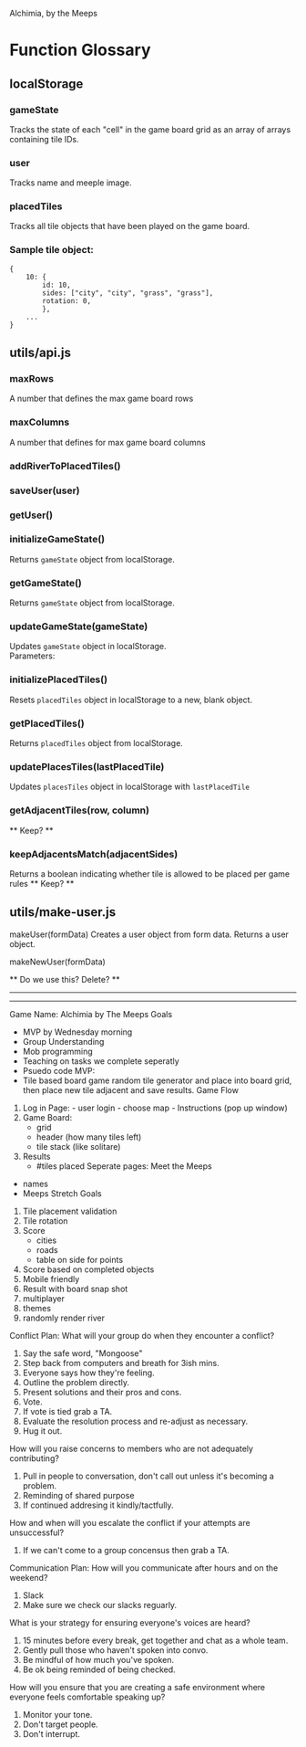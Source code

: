 Alchimia, by the Meeps

# Function Glossary

## localStorage

### gameState
Tracks the state of each "cell" in the game board grid as an array of arrays containing tile IDs.

### user 
Tracks name and meeple image.

### placedTiles
Tracks all tile objects that have been played on the game board. 

### Sample tile object:
```
{
    10: { 
        id: 10, 
        sides: ["city", "city", "grass", "grass"], 
        rotation: 0,
        }, 
    ...
}
```

## utils/api.js

### maxRows
A number that defines the max game board rows

### maxColumns
A number that defines for max game board columns

### addRiverToPlacedTiles()

### saveUser(user)

### getUser()

### initializeGameState()
Returns `gameState` object from localStorage.

### getGameState()
Returns `gameState` object from localStorage.

### updateGameState(gameState)
Updates `gameState` object in localStorage.<br>
Parameters: 

### initializePlacedTiles()
Resets `placedTiles` object in localStorage to a new, blank object.

### getPlacedTiles()
Returns `placedTiles` object from localStorage.

### updatePlacesTiles(lastPlacedTile)
Updates `placesTiles` object in localStorage with `lastPlacedTile` 

### getAdjacentTiles(row, column)
** Keep? ** 

### keepAdjacentsMatch(adjacentSides)
Returns a boolean indicating whether tile is allowed to be placed per game rules
** Keep? ** 


## utils/make-user.js
makeUser(formData)
Creates a user object from form data.
Returns a user object.

makeNewUser(formData)

** Do we use this? Delete? **



***
***


Game Name: Alchimia
    by The Meeps
Goals
- MVP by Wednesday morning
- Group Understanding
- Mob programming
- Teaching on tasks we complete seperatly
- Psuedo code
MVP:
- Tile based board game random tile generator
and place into board grid, then place new
tile adjacent and save results.
Game Flow
1.   Log in Page:
    - user login
    - choose map
    - Instructions (pop up window)
2.  Game Board:
    - grid
    - header (how many tiles left)
    - tile stack (like solitare)
3.  Results
    - #tiles placed
Seperate pages:
Meet the Meeps
- names
- Meeps
Stretch Goals
1. Tile placement validation
2. Tile rotation
3. Score
    - cities
    - roads
    - table on side for points
4. Score based on completed objects
5. Mobile friendly
6. Result with board snap shot
7. multiplayer
8. themes
9. randomly render river


Conflict Plan:
What will your group do when they encounter a conflict?
1. Say the safe word, "Mongoose"
2. Step back from computers and breath for 3ish mins.
3. Everyone says how they're feeling. 
4. Outline the problem directly.
5. Present solutions and their pros and cons.
6. Vote.
7. If vote is tied grab a TA.
8. Evaluate the resolution process and re-adjust as necessary.
9. Hug it out.

How will you raise concerns to members who are not adequately contributing?
1. Pull in people to conversation, don't call out unless it's becoming a problem.
1. Reminding of shared purpose
1. If continued addresing it kindly/tactfully.

How and when will you escalate the conflict if your attempts are unsuccessful?
1. If we can't come to a group concensus then grab a TA.



Communication Plan:
How will you communicate after hours and on the weekend?
1. Slack
2. Make sure we check our slacks reguarly.

What is your strategy for ensuring everyone's voices are heard?
1. 15 minutes before every break, get together and chat as a whole team.
1. Gently pull those who haven't spoken into convo.
1. Be mindful of how much you've spoken.
1. Be ok being reminded of being checked.

How will you ensure that you are creating a safe environment where everyone feels comfortable speaking up?
1. Monitor your tone.
1. Don't target people. 
1. Don't interrupt. 